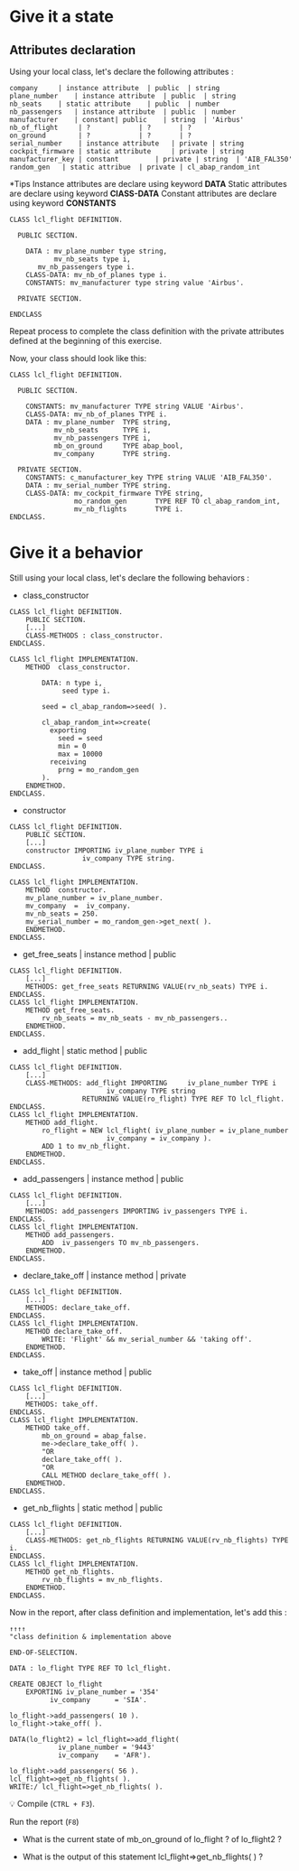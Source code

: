 # Give it a state

## Attributes declaration

Using your local class, let's declare the following attributes :

```
company		| instance attribute  | public  | string
plane_number    | instance attribute  | public  | string
nb_seats 	| static attribute    | public  | number
nb_passengers	| instance attribute  | public	| number
manufacturer	| constant| public    | string  | 'Airbus'
nb_of_flight     | ?    		| ? 	  | ?
on_ground        | ?    		| ? 	  | ?
serial_number    | instance attribute   | private | string
cockpit_firmware | static attribute   	| private | string
manufacturer_key | constant	      	| private | string  | 'AIB_FAL350'
random_gen	 | static attribue	| private | cl_abap_random_int
```

*Tips
Instance attributes are declare using keyword **DATA**
Static attributes are declare using keyword **ClASS-DATA**
Constant attributes are declare using keyword **CONSTANTS**

```
CLASS lcl_flight DEFINITION.

  PUBLIC SECTION.

    DATA : mv_plane_number type string,
    	   mv_nb_seats type i,
	   mv_nb_passengers type i.
    CLASS-DATA: mv_nb_of_planes type i.
    CONSTANTS: mv_manufacturer type string value 'Airbus'.
	
  PRIVATE SECTION.

ENDCLASS
```

Repeat process to complete the class definition with the private attributes defined at the beginning of this exercise.

Now, your class should look like this:

```
CLASS lcl_flight DEFINITION.

  PUBLIC SECTION.
  
    CONSTANTS: mv_manufacturer TYPE string VALUE 'Airbus'.
    CLASS-DATA: mv_nb_of_planes TYPE i.
    DATA : mv_plane_number  TYPE string,
           mv_nb_seats      TYPE i,
           mv_nb_passengers TYPE i,
           mb_on_ground     TYPE abap_bool,
           mv_company       TYPE string.
	   
  PRIVATE SECTION.
    CONSTANTS: c_manufacturer_key TYPE string VALUE 'AIB_FAL350'.
    DATA : mv_serial_number TYPE string.
    CLASS-DATA: mv_cockpit_firmware TYPE string,
                mo_random_gen       TYPE REF TO cl_abap_random_int,
                mv_nb_flights       TYPE i.
ENDCLASS.
```

# Give it a behavior

Still using your local class, let's declare the following behaviors :

- class_constructor
```
CLASS lcl_flight DEFINITION.
	PUBLIC SECTION.
	[...]
	CLASS-METHODS : class_constructor.
ENDCLASS.

CLASS lcl_flight IMPLEMENTATION.
	METHOD 	class_constructor.
      
		DATA: n type i,
		     seed type i.

		seed = cl_abap_random=>seed( ).

		cl_abap_random_int=>create(
		  exporting
		    seed = seed
		    min = 0
		    max = 10000
		  receiving
		    prng = mo_random_gen
		).
	ENDMETHOD.
ENDCLASS.
```

- constructor
```
CLASS lcl_flight DEFINITION.
	PUBLIC SECTION.
	[...]
	constructor IMPORTING iv_plane_number TYPE i
			      iv_company TYPE string.
ENDCLASS.

CLASS lcl_flight IMPLEMENTATION.
	METHOD 	constructor.
	mv_plane_number = iv_plane_number.
	mv_company  =  iv_company.
	mv_nb_seats = 250.
	mv_serial_number = mo_random_gen->get_next( ).
	ENDMETHOD.
ENDCLASS.

```

- get_free_seats  | instance method | public
```
CLASS lcl_flight DEFINITION.
	[...]
	METHODS: get_free_seats RETURNING VALUE(rv_nb_seats) TYPE i.
ENDCLASS.
CLASS lcl_flight IMPLEMENTATION.
	METHOD get_free_seats.
		rv_nb_seats = mv_nb_seats - mv_nb_passengers..
	ENDMETHOD.
ENDCLASS.
```

- add_flight	| static method  | public
```
CLASS lcl_flight DEFINITION.
	[...]
	CLASS-METHODS: add_flight IMPORTING  	iv_plane_number TYPE i
 						iv_company TYPE string
				  RETURNING VALUE(ro_flight) TYPE REF TO lcl_flight.
ENDCLASS.
CLASS lcl_flight IMPLEMENTATION.
	METHOD add_flight.
		ro_flight = NEW lcl_flight( iv_plane_number = iv_plane_number
					    iv_company = iv_company ).
		ADD 1 to mv_nb_flight.
	ENDMETHOD.
ENDCLASS.
```

- add_passengers 	| instance method | public
```
CLASS lcl_flight DEFINITION.
	[...]
	METHODS: add_passengers IMPORTING iv_passengers TYPE i.
ENDCLASS.
CLASS lcl_flight IMPLEMENTATION.
	METHOD add_passengers.
		ADD  iv_passengers TO mv_nb_passengers.
	ENDMETHOD.
ENDCLASS.
```

- declare_take_off | instance method | private
```
CLASS lcl_flight DEFINITION.
	[...]
	METHODS: declare_take_off.
ENDCLASS.
CLASS lcl_flight IMPLEMENTATION.
	METHOD declare_take_off.
		WRITE: 'Flight' && mv_serial_number && 'taking off'.
	ENDMETHOD.
ENDCLASS.
```

- take_off	| instance method | public
```
CLASS lcl_flight DEFINITION.
	[...]
	METHODS: take_off.
ENDCLASS.
CLASS lcl_flight IMPLEMENTATION.
	METHOD take_off.
		mb_on_ground = abap_false.
		me->declare_take_off( ).
		"OR
		declare_take_off( ).
		"OR
		CALL METHOD declare_take_off( ).
	ENDMETHOD.
ENDCLASS.
```

- get_nb_flights | static method | public
```
CLASS lcl_flight DEFINITION.
	[...]
	CLASS-METHODS: get_nb_flights RETURNING VALUE(rv_nb_flights) TYPE i.
ENDCLASS.
CLASS lcl_flight IMPLEMENTATION.
	METHOD get_nb_flights.
		rv_nb_flights = mv_nb_flights.
	ENDMETHOD.
ENDCLASS.
```

Now in the report, after class definition and implementation, let's add this :
```
↑↑↑↑
"class definition & implementation above

END-OF-SELECTION.

DATA : lo_flight TYPE REF TO lcl_flight.

CREATE OBJECT lo_flight 
	EXPORTING iv_plane_number = '354'
		  iv_company	  = 'SIA'.
		  
lo_flight->add_passengers( 10 ).
lo_flight->take_off( ).

DATA(lo_flight2) = lcl_flight=>add_flight( 
			iv_plane_number = '9443'
			iv_company	  = 'AFR').
			
lo_flight->add_passengers( 56 ).
lcl_flight=>get_nb_flights( ).
WRITE:/ lcl_flight=>get_nb_flights( ).
```

:bulb: Compile (``` CTRL + F3 ```). 

Run the report (``` F8 ```)

- What is the current state of mb_on_ground of lo_flight ? of lo_flight2 ?

- What is the output of this statement lcl_flight=>get_nb_flights( ) ?
